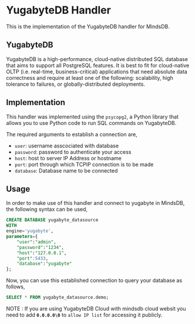# YugabyteDB Handler

This is the implementation of the  YugabyteDB handler for MindsDB.

## YugabyteDB
YugabyteDB is a high-performance, cloud-native distributed SQL database that aims to support all PostgreSQL features. It is best to fit for cloud-native OLTP (i.e. real-time, business-critical) applications that need absolute data correctness and require at least one of the following: scalability, high tolerance to failures, or globally-distributed deployments.

## Implementation
This handler was implemented using the `psycopg2`, a Python library that allows you to use Python code to run SQL commands on YugabyteDB.

The required arguments to establish a connection are,
* `user`: username asscociated with database
* `password`: password to authenticate your access
* `host`: host to server IP Address or hostname
* `port`: port through which TCPIP connection is to be made
* `database`: Database name to be connected


## Usage
In order to make use of this handler and connect to yugabyte in MindsDB, the following syntax can be used,
~~~~sql
CREATE DATABASE yugabyte_datasource
WITH
engine='yugabyte',
parameters={
    "user":"admin",
    "password":"1234",
    "host":"127.0.0.1",
    "port":5433,
    "database":"yugabyte"
};
~~~~

Now, you can use this established connection to query your database as follows,
~~~~sql
SELECT * FROM yugabyte_datasource.demo;
~~~~

NOTE : If you are using YugabyteDB Cloud with mindsdb cloud websit you need to add **`0.0.0.0\0`** to `allow IP list` for accessing it publicly.